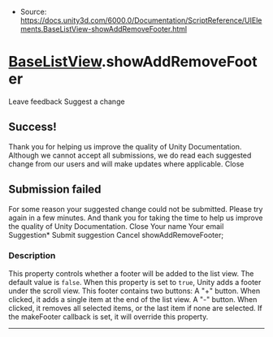* Source: https://docs.unity3d.com/6000.0/Documentation/ScriptReference/UIElements.BaseListView-showAddRemoveFooter.html

#  [BaseListView](https://docs.unity3d.com/6000.0/Documentation/ScriptReference/UIElements.BaseListView.html).showAddRemoveFooter
Leave feedback
Suggest a change
## Success!
Thank you for helping us improve the quality of Unity Documentation. Although we cannot accept all submissions, we do read each suggested change from our users and will make updates where applicable.
Close
## Submission failed
For some reason your suggested change could not be submitted. Please <a>try again</a> in a few minutes. And thank you for taking the time to help us improve the quality of Unity Documentation.
Close
Your name Your email Suggestion* Submit suggestion
Cancel
showAddRemoveFooter; 
### Description
This property controls whether a footer will be added to the list view. 
The default value is `false`. When this property is set to `true`, Unity adds a footer under the scroll view. This footer contains two buttons: A "+" button. When clicked, it adds a single item at the end of the list view. A "-" button. When clicked, it removes all selected items, or the last item if none are selected. If the makeFooter callback is set, it will override this property. 
* * *
